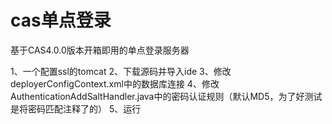 # cas单点登录
基于CAS4.0.0版本开箱即用的单点登录服务器

1、一个配置ssl的tomcat
2、下载源码并导入ide
3、修改deployerConfigContext.xml中的数据库连接
4、修改AuthenticationAddSaltHandler.java中的密码认证规则（默认MD5，为了好测试是将密码匹配注释了的）
5、运行
